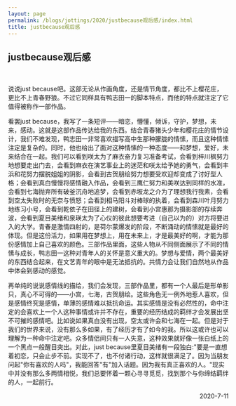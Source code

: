 ```yaml
---
layout: page
permalink: /blogs/jottings/2020/justbecause观后感/index.html
title: justbecause观后感
---
```


## justbecause观后感
<br>

说说just because吧。这部无论从作画角度，还是情节角度，都比不上樱花庄，更比不上青春野狼。不过它同样具有鸭志田一的脚本特点，而他的特点就注定了它值得被称作一部作品。

看罢just because，我写了一条短评——暗恋，懵懂，倾诉，守护，梦想，未来，感动。这就是这部作品传达给我的东西。结合青春猪头少年和樱花庄的情节设计，我们不难发现，鸭志田一非常喜欢描写高中生那种朦胧的情愫，而且这种情愫注定是复杂的。同时，他也给出了面对这种情愫的一种态度——和梦想，爱好，未来结合在一起。我们可以看到咲太为了麻衣奋力复习准备考试，会看到梓川枫努力地想要走出门去，会看到麻衣在演艺事业上的迷茫和咲太给予她的勇气，会看到丰浜和花努力摆脱姐姐的阴影，会看到古贺朋绘努力想要受欢迎却变成了讨好型人格；会看到真白慢慢将感情融入作品，会看到三鹰仁努力和美咲达到同样的水准，会看到七海抛弃所有破釜沉舟地追梦，会看到赤坂龙之介为了理想我行我素，会看到空太失败时的无奈与愤怒；会看到相马阳斗对棒球的执着，会看到森川叶月努力地练习小号，会看到乾依子在田径上的建树，会看到小宫惠那为摄影部的存续奔波，会看到夏目美绪和泉瑛太为了心仪的彼此想要考进（自己以为的）对方将要进入的大学。青春是激情四射的，是荷尔蒙爆发的阶段，不断涌动的情愫就是最好的体现。但是这份活力，如果用在梦想上，用在未来上，才是最美好的啊，才能为那份感情加上自己喜欢的颜色。三部作品里面，这些人物从不同侧面展示了不同的情愫与成长，鸭志田一这种对青年人的关怀是意义重大的。梦想与爱情，两个最美好的东西结合起来，在文艺青年的眼中是无法抵抗的。共情力会让我们自然地从作品中体会到感动的感觉。

再单纯的说说感情线的描绘，我们会发现，三部作品里，都有一个人最后是形单影只，真心不可得的——小宫，七海，古贺朋绘。这些角色无一例外地惹人喜欢，但是感情终究是感情，单薄的感情难以抵抗命运。其实感情是没有必然性的，命中注定的会喜欢上一个人这种事情或许并不存在，重要的经历结成的羁绊才会发展出坚不可摧的感情吧。比如说如果真白没有出现，空太或许会和七海在一起。但是对于我们的世界来说，没有那么多如果，有了经历才有了如今的我。所以这或许也可以理解为一种命中注定吧。众多情侣间只有一人失意，这种效果就好像一张白纸上的一个黑点一般醒目突出。对此，just because里夏目美绪有一段独白:"要是一直想着初恋，只会止步不前。实现不了，也不付诸行动，这样就很满足了。因为当朋友问起"你有喜欢的人吗"，我能回答"有"加入话题。因为我有真正喜欢的人。"现实中并没有那么多两情相悦，我们总要怀着一颗心寻寻觅觅，找到那个与你缔结羁绊的人，一起前行。

<p align="right">2020-7-11</p>
